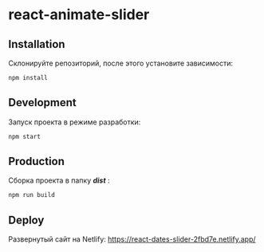 # react-animate-slider

## Installation

Склонируйте репозиторий, после этого установите зависимости:

```sh
npm install
```

## Development

Запуск проекта в режиме разработки:

```sh
npm start
```

## Production

Сборка проекта в папку ***dist*** :

```sh
npm run build
```

## Deploy

Развернутый сайт на Netlify: https://react-dates-slider-2fbd7e.netlify.app/
